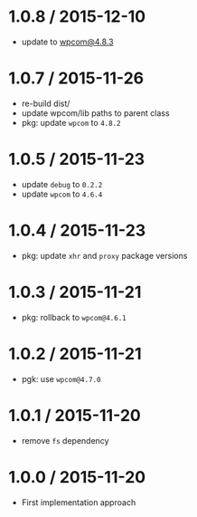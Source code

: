 
1.0.8 / 2015-12-10
==================

 * update to wpcom@4.8.3

1.0.7 / 2015-11-26
==================

 * re-build dist/
 * update wpcom/lib paths to parent class
 * pkg: update `wpcom` to `4.8.2`

1.0.5 / 2015-11-23
==================

 * update `debug` to `0.2.2`
 * update `wpcom` to `4.6.4`

1.0.4 / 2015-11-23
==================

 * pkg: update `xhr` and `proxy` package versions

1.0.3 / 2015-11-21
==================

 * pkg: rollback to `wpcom@4.6.1`

1.0.2 / 2015-11-21
==================

 * pgk: use `wpcom@4.7.0`

1.0.1 / 2015-11-20
==================

 * remove `fs` dependency

1.0.0 / 2015-11-20
==================

 * First implementation approach
